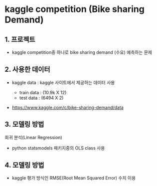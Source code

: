 # kaggle competition (Bike sharing Demand)


##  1. 프로젝트

- kaggle competition중 하나로 bike sharing demand (수요) 예측하는 문제


## 2. 사용한 데이터

- kaggle data : kaggle 사이트에서 제공하는 데이터 사용

  - train data : (10.9k X 12)
  - test data : (6494 X 2)


- https://www.kaggle.com/c/bike-sharing-demand/data


##  3. 모델링 방법

회귀 분석(Linear Regression)
- python statsmodels 패키지중의 OLS class 사용

##  4. 모델링 방법

- kaggle 평가 방식인 RMSE(Root Mean Squared Error) 수치 이용
